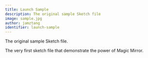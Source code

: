 ```yaml
---
title: Launch Sample
description: The original sample Sketch file
image: sample.jpg
author: jamztang
identifier: launch-sample
---
```


The original sample Sketch file.

The very first sketch file that demonstrate the power of Magic Mirror.
